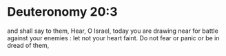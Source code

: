 # Deuteronomy 20:3

and shall say to them, Hear, O Israel, today you are drawing near for battle against your enemies : let not your heart faint. Do not fear or panic or be in dread of them,
